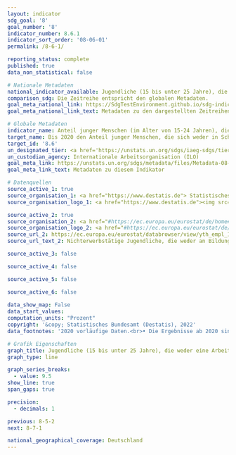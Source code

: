 ```yaml
---
layout: indicator    
sdg_goal: '8'    
goal_number: '8'    
indicator_number: 8.6.1    
indicator_sort_order: '08-06-01'    
permalink: /8-6-1/    

reporting_status: complete    
published: true    
data_non_statistical: false    

# Nationale Metadaten    
national_indicator_available: Jugendliche (15 bis unter 25 Jahre), die weder eine Arbeit haben, noch in einer schulischen oder beruflichen Ausbildung sind (NEET-Raten)    
comparison_sdg: Die Zeitreihe entspricht den globalen Metadaten.    
goal_meta_national_link: https://SdgTestEnvironment.github.io/sdg-indicators/public/MetaDe/8.6.1.pdf    
goal_meta_national_link_text: Metadaten zu den dargestellten Zeitreihen    

# Globale Metadaten    
indicator_name: Anteil junger Menschen (im Alter von 15-24 Jahren), die sich weder in Schul- oder Berufsausbildung noch in Erwerbstätigkeit befinden    
target_name: Bis 2020 den Anteil junger Menschen, die sich weder in Schul- oder Berufsausbildung noch in Erwerbstätigkeit befinden, erheblich verringern    
target_id: '8.6'    
un_designated_tier: <a href='https://unstats.un.org/sdgs/iaeg-sdgs/tier-classification/' title='Klicken Sie hier um weitere Informationen zur UN-Tier-Klassifikation zu erhalten.'  target='_blank'>Tier I</a>    
un_custodian_agency: Internationale Arbeitsorganisation (ILO)    
goal_meta_link: https://unstats.un.org/sdgs/metadata/files/Metadata-08-06-01.pdf    
goal_meta_link_text: Metadaten zu diesem Indikator        

# Datenquellen
source_active_1: true
source_organisation_1: <a href="https://www.destatis.de"> Statistisches Bundesamt (Destatis) </a>
source_organisation_logo_1: <a href="https://www.destatis.de"><img src="https://g205sdgs.github.io/sdg-indicators/public/OrgImgDe/destatis.png" alt="Logo destatis" style="height:60px; width:148px"/></a>

source_active_2: true
source_organisation_2: <a href="#https://ec.europa.eu/eurostat/de/home#"> Statisches Amt der Europäischen Union (Eurostat) </a>
source_organisation_logo_2: <a href="#https://ec.europa.eu/eurostat/de/home#"><img src="https://g205sdgs.github.io/sdg-indicators/public/OrgImgDe/eurostat.png" alt="Logo eurostat" style="height:60px; width:148px"/></a>
source_url_2: https://ec.europa.eu/eurostat/databrowser/view/yth_empl_150/default/table?lang=de
source_url_text_2: Nichterwerbstätige Jugendliche, die weder an Bildung noch an Weiterbildung teilnehmen - Eurostat-Tabelle [yth_empl_150]

source_active_3: false

source_active_4: false

source_active_5: false

source_active_6: false
    
data_show_map: False    
data_start_values:     
computation_units: "Prozent"    
copyright: '&copy; Statistisches Bundesamt (Destatis), 2022'    
data_footnotes: '2020 vorläufige Daten.<br>• Die Ergebnisse ab 2020 sind nur eingeschränkt mit den Vorjahren vergleichbar. Weiterführende Informationen siehe "3. Data description" in den nationalen Metadaten.'    

# Grafik Eigenschaften    
graph_title: Jugendliche (15 bis unter 25 Jahre), die weder eine Arbeit haben, noch in einer schulischen oder beruflichen Ausbildung sind (NEET-Raten)    
graph_type: line    

graph_series_breaks:
  - value: 9.5
show_line: true
span_gaps: true

precision:
  - decimals: 1    

previous: 8-5-2    
next: 8-7-1    

national_geographical_coverage: Deutschland    
---
```


<span></span>